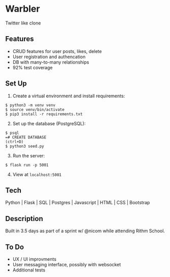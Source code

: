 # Warbler

Twitter like clone

## Features
- CRUD features for user posts, likes, delete
- User registration and authencation
- DB with many-to-many relationships
- 92% test coverage

## Set Up
1. Create a virtual environment and install requirements:
```
$ python3 -m venv venv
$ source venv/bin/activate
$ pip3 install -r requirements.txt
```
2. Set up the database (PostgreSQL):
```
$ psql
=# CREATE DATABASE
(ctrl+D)
$ python3 seed.py
```
3. Run the server:
```
$ flask run -p 5001
```
4. View at `localhost:5001`

## Tech

Python | Flask | SQL | Postgres | Javascript | HTML | CSS | Bootstrap

## Description

Built in 3.5 days as part of a sprint w/ @nicom while attending Rithm School.

## To Do
- UX / UI improvments 
- User messaging interface, possibly with websocket
- Additional tests
